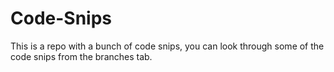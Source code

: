 # Code-Snips

This is a repo with a bunch of code snips, you can look through some of the code snips from the branches tab.
